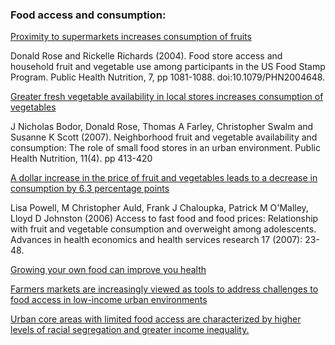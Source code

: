 ### Food access and consumption:

[Proximity to supermarkets increases consumption of fruits](http://www.journals.cambridge.org/action/displayAbstract?fromPage=online&aid=573876&fileId=S1368980004001399)

Donald Rose and Rickelle Richards (2004). Food store access and household fruit and vegetable use among participants in the US Food Stamp Program. Public Health Nutrition, 7, pp 1081-1088. doi:10.1079/PHN2004648.

[Greater fresh vegetable availability in local stores increases consumption of vegetables](http://www.prc.tulane.edu/uploads/Neighbourhood%20F%20and%20V%20availability%20and%20consumption_Role%20of%20small%20food%20stores%20in%20urban%20env.pdf)

J Nicholas Bodor, Donald Rose, Thomas A Farley, Christopher Swalm and Susanne K Scott (2007). Neighborhood fruit and vegetable availability and consumption: The role of small food stores in an urban environment. Public Health Nutrition, 11(4). pp 413-420

[A dollar increase in the price of fruit and vegetables leads to a decrease in consumption by 6.3 percentage points](http://www.bridgingthegapresearch.org/_asset/v8yth9/Powell_2006_AHEHSR.pdf)

Lisa Powell, M Christopher Auld, Frank J Chaloupka, Patrick M O'Malley, Lloyd D Johnston (2006) Access to fast food and food prices: Relationship with fruit and vegetable consumption and overweight among adolescents. Advances in health economics and health services research 17 (2007): 23-48.

[Growing your own food can improve you health](http://www.health.harvard.edu/blog/backyard-gardening-grow-your-own-food-improve-your-health-201206294984)

[Farmers markets are increasingly viewed as tools to address challenges to food access in
low-income urban environments](http://bostonfarmersmarkets.org/wp-content/uploads/2012/07/FarmersMarkect-Impact-on-FV_Website.pdf)

[Urban core areas with limited food access are characterized by higher levels of racial
segregation and greater income inequality.](http://www.ers.usda.gov/media/242675/ap036_1_.pdf)

